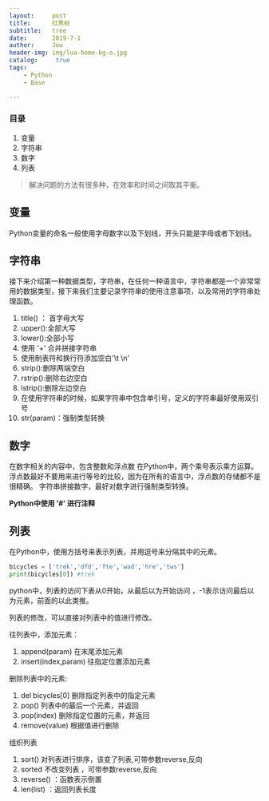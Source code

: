```yaml
---
layout:     post
title:      红黑树
subtitle:   tree
date:       2019-7-1
author:     Jow
header-img: img/lua-home-bg-o.jpg
catalog: 	 true 
tags:
    - Python
    - Base

---
```


### 目录
1. 变量
2. 字符串
3. 数字
4. 列表



> 解决问题的方法有很多种，在效率和时间之间取其平衡。

## 变量
Python变量的命名一般使用字母数字以及下划线，开头只能是字母或者下划线。



## 字符串
接下来介绍第一种数据类型，字符串，在任何一种语言中，字符串都是一个非常常用的数据类型，接下来我们主要记录字符串的使用注意事项，以及常用的字符串处理函数。
1. title() ： 首字母大写
2. upper():全部大写
3. lower():全部小写
4. 使用 '+' 合并拼接字符串
5. 使用制表符和换行符添加空白'\t   \n'
6. strip():删除两端空白
7. rstrip():删除右边空白
8. lstrip():删除左边空白
9. 在使用字符串的时候，如果字符串中包含单引号，定义的字符串最好使用双引号
10. str(param)：强制类型转换

## 数字
在数字相关的内容中，包含整数和浮点数
在Python中，两个乘号表示乘方运算。
浮点数最好不要用来进行等号的比较，因为在所有的语言中，浮点数的存储都不是很精确。
字符串拼接数字，最好对数字进行强制类型转换。


**Python中使用 '#' 进行注释**

## 列表
在Python中，使用方括号来表示列表，并用逗号来分隔其中的元素。
```python
bicycles = ['trek','dfd','fte','wad','hre','tws']
print(bicycles[0]) #trek
```
python中，列表的访问下表从0开始，从最后以为开始访问 ，-1表示访问最后以为元素，前面的以此类推。

列表的修改，可以直接对列表中的值进行修改。

往列表中，添加元素：
1. append(param)  在末尾添加元素
2. insert(index,param)  往指定位置添加元素


删除列表中的元素:
1. del bicycles[0] 删除指定列表中的指定元素
2. pop()  列表中的最后一个元素，并返回
3. pop(index) 删除指定位置的元素，并返回
4. remove(value)  根据值进行删除

组织列表
1. sort() 对列表进行排序，该变了列表,可带参数reverse,反向
2. sorted 不改变列表 ，可带参数reverse,反向
3. reverse() ：函数表示倒置
4. len(list) ：返回列表长度 

